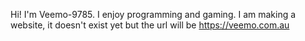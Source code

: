 Hi!
I'm Veemo-9785.
I enjoy programming and gaming.
I am making a website, it doesn't exist yet but the url will be https://veemo.com.au
